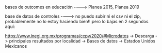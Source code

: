 
bases de outcomes en educación ----> Planea 2015, Planea 2019

base de datos de controles ----> no puedo subir ni el csv ni el zip, probablemente no lo estoy haciendo bien!! pero lo bajas en 2 segundos aquí:

https://www.inegi.org.mx/programas/ccpv/2020/#Microdatos   -> Descarga -> principales resultados por localidad -> Bases de datos -> Estados Unidos Mexicanos





